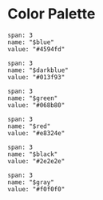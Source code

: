 # Color Palette

```color
span: 3
name: "$blue"
value: "#4594fd"
```

```color
span: 3
name: "$darkblue"
value: "#013f93"
```

```color
span: 3
name: "$green"
value: "#068b80"
```

```color
span: 3
name: "$red"
value: "#e8324e"
```

```color
span: 3
name: "$black"
value: "#2e2e2e"
```


```color
span: 3
name: "$gray"
value: "#f0f0f0"
```

